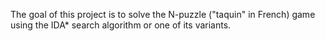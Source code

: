 The goal of this project is to solve the N-puzzle ("taquin" in French) game using the IDA*
search algorithm or one of its variants.
